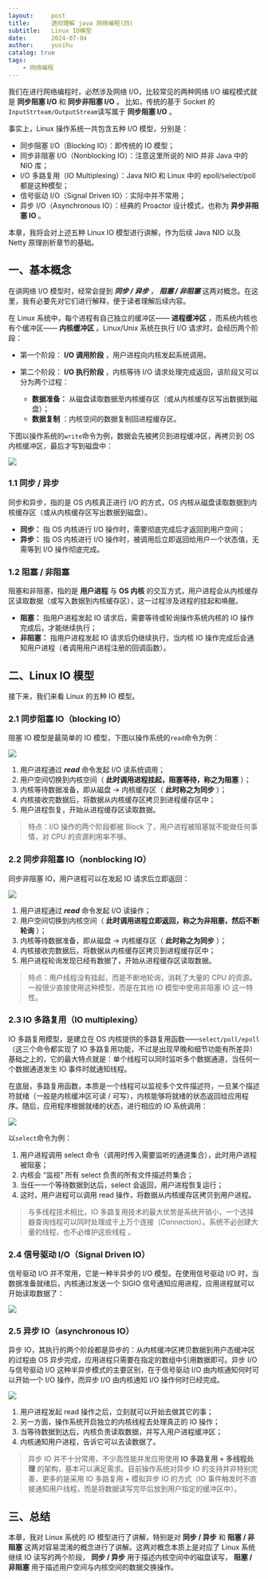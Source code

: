 ```yaml
---
layout:     post
title:      透彻理解 java 网络编程(四)
subtitle:   Linux IO模型
date:       2024-07-04
author:     yusihu
catalog: true
tags:
    - 网络编程
---
```


我们在进行网络编程时，必然涉及网络 I/O，比较常见的两种网络 I/O 编程模式就是 **同步阻塞 I/O** 和 **同步非阻塞 I/O** 。 比如，传统的基于 Socket 的`InputStrteam/OutputStream`读写属于 **同步阻塞 I/O** 。

事实上，Linux 操作系统一共包含五种 I/O 模型，分别是：

*   同步阻塞 I/O（Blocking IO）：即传统的 IO 模型；
*   同步非阻塞 I/O（Nonblocking IO）：注意这里所说的 NIO 并非 Java 中的 NIO 库；
*   I/O 多路复用（IO Multiplexing）：Java NIO 和 Linux 中的 epoll/select/poll 都是这种模型；
*   信号驱动 I/O（Signal Driven IO）：实际中并不常用；
*   异步 I/O（Asynchronous IO）：经典的 Proactor 设计模式，也称为 **异步非阻塞 IO** 。

本章，我将会对上述五种 Linux IO 模型进行讲解，作为后续 Java NIO 以及 Netty 原理剖析章节的基础。

一、基本概念
------

在讲网络 I/O 模型时，经常会提到 _**同步 / 异步**_ ， _**阻塞 / 非阻塞**_ 这两对概念。在这里，我有必要先对它们进行解释，便于读者理解后续内容。

在 Linux 系统中，每个进程有自己独立的缓冲区—— **进程缓冲区** ，而系统内核也有个缓冲区—— **内核缓冲区** 。Linux/Unix 系统在执行 I/O 请求时，会经历两个阶段：

*   第一个阶段： **I/O 调用阶段** ，用户进程向内核发起系统调用。
    
*   第二个阶段： **I/O 执行阶段** ，内核等待 I/O 请求处理完成返回，该阶段又可以分为两个过程：
    
    *   **数据准备：** 从磁盘读取数据至内核缓存区（或从内核缓存区写出数据到磁盘）；
    *   **数据复制** ：内核空间的数据复制回进程缓存区。

下图以操作系统的`write`命令为例，数据会先被拷贝到进程缓冲区，再拷贝到 OS 内核缓冲区，最后才写到磁盘中：

![](/img/network-program/base/Lunix-IO-write.png)

### 1.1 同步 / 异步

同步和异步，指的是 OS 内核真正进行 I/O 的方式，OS 内核从磁盘读取数据到内核缓存区（或从内核缓存区写出数据到磁盘）。

*   **同步：** 指 OS 内核进行 I/O 操作时，需要彻底完成后才返回到用户空间；
*   **异步：** 指 OS 内核进行 I/O 操作时，被调用后立即返回给用户一个状态值，无需等到 I/O 操作彻底完成。

### 1.2 阻塞 / 非阻塞

阻塞和非阻塞，指的是 **用户进程** 与 **OS 内核** 的交互方式，用户进程会从内核缓存区读取数据（或写入数据到内核缓存区），这一过程涉及进程的挂起和唤醒。

*   **阻塞：** 指用户进程发起 IO 请求后，需要等待或轮询操作系统内核的 IO 操作完成后，才能继续执行；
*   **非阻塞：** 指用户进程发起 IO 请求后仍继续执行，当内核 IO 操作完成后会通知用户进程（者调用用户进程注册的回调函数）。

二、Linux IO 模型
-------------

接下来，我们来看 Linux 的五种 IO 模型。

### 2.1 同步阻塞 IO（blocking IO）

阻塞 IO 模型是最简单的 IO 模型，下图以操作系统的`read`命令为例：

![](/img/network-program/base/Blocking-IO.png)

1.  用户进程通过 _**read**_ 命令发起 I/O 读系统调用；
2.  用户空间切换到内核空间（ **此时调用进程挂起，阻塞等待，称之为阻塞** ）；
3.  内核等待数据准备，即从磁盘 -> 内核缓存区（ **此时称之为同步** ）；
4.  内核接收完数据后，将数据从内核缓存区拷贝到进程缓存区中；
5.  用户进程恢复，开始从进程缓存区读取数据。

> 特点：I/O 操作的两个阶段都被 Block 了，用户进程被阻塞就不能做任何事情，对 CPU 的资源利用率不够。

### 2.2 同步非阻塞 IO（nonblocking IO）

同步非阻塞 IO，用户进程可以在发起 IO 请求后立即返回：

![](/img/network-program/base/Nonblocking-IO.png)

1.  用户进程通过 _**read**_ 命令发起 I/O 读操作；
2.  用户空间切换到内核空间（ **此时调用进程立即返回，称之为非阻塞，然后不断轮询** ）；
3.  内核等待数据准备，即从磁盘 -> 内核缓存区（ **此时称之为同步** ）；
4.  内核接收完数据后，将数据从内核缓存区拷贝到进程缓存区中；
5.  用户进程轮询发现已经有数据了，开始从进程缓存区读取数据。

> 特点：用户线程没有挂起，而是不断地轮询，消耗了大量的 CPU 的资源。一般很少直接使用这种模型，而是在其他 IO 模型中使用非阻塞 IO 这一特性。

### 2.3 IO 多路复用（IO multiplexing）

IO 多路复用模型，是建立在 OS 内核提供的多路复用函数——`select/poll/epoll`（这三个命令都实现了 IO 多路复用功能，不过是出现早晚和细节功能有所差异）基础之上的，它的最大特点就是：单个线程可以同时监听多个数据通道，当任何一个数据通道发生 IO 事件时就通知线程。

在底层，多路复用函数，本质是一个线程可以监视多个文件描述符，一旦某个描述符就绪（一般是内核缓冲区可读 / 可写），内核能够将就绪的状态返回给应用程序。随后，应用程序根据就绪的状态，进行相应的 IO 系统调用：

![](/img/network-program/base/IO-Multiplexing.png)

以`select`命令为例：

1.  用户进程调用 select 命令（调用时传入需要监听的通道集合），此时用户进程被阻塞；
2.  内核会 “监视” 所有 select 负责的所有文件描述符集合；
3.  当任一一个等待数据到达后，select 会返回，用户进程恢复运行；
4.  这时，用户进程可以调用 read 操作，将数据从内核缓存区拷贝到用户进程。

> 与多线程技术相比，IO 多路复用技术的最大优势是系统开销小，一个选择器查询线程可以同时处理成千上万个连接（Connection）。系统不必创建大量的线程，也不必维护这些线程 。

### 2.4 信号驱动 I/O（Signal Driven IO）

信号驱动 I/O 并不常用，它是一种半异步的 I/O 模型。在使用信号驱动 I/O 时，当数据准备就绪后，内核通过发送一个 SIGIO 信号通知应用进程，应用进程就可以开始读取数据了：

![](/img/network-program/base/Signal-Driven-IO.png)

### 2.5 异步 IO（asynchronous IO）

异步 IO，其执行的两个阶段都是异步的：从内核缓冲区拷贝数据到用户态缓冲区的过程由 OS 异步完成，应用进程只需要在指定的数组中引用数据即可。异步 I/O 与信号驱动 I/O 这种半异步模式的主要区别，在于信号驱动 I/O 由内核通知何时可以开始一个 I/O 操作，而异步 I/O 由内核通知 I/O 操作何时已经完成。

![](/img/network-program/base/Asynchronous-IO.png)

1.  用户进程发起 read 操作之后，立刻就可以开始去做其它的事；
2.  另一方面，操作系统开启独立的内核线程去处理真正的 IO 操作；
3.  当等待数据到达后，内核负责读取数据，并写入用户进程缓冲区；
4.  内核通知用户进程，告诉它可以去读数据了。

> 异步 IO 并不十分常用，不少高性能并发应用使用 **IO 多路复用 + 多线程处理** 的架构，基本可以满足需求。目前操作系统对异步 IO 的支持并非特别完善，更多的是采用 IO 多路复用 + 模拟异步 IO 的方式（IO 事件触发时不直接通知用户线程，而是将数据读写完毕后放到用户指定的缓冲区中）。

三、总结
----

本章，我对 Linux 系统的 IO 模型进行了讲解，特别是对 **同步 / 异步** 和 **阻塞 / 非阻塞** 这两对容易混淆的概念进行了讲解。这两对概念本质上是对应了 Linux 系统继续 IO 读写的两个阶段， **同步 / 异步** 用于描述内核空间中的磁盘读写， **阻塞 / 非阻塞** 用于描述用户空间与内核空间的数据交换操作。